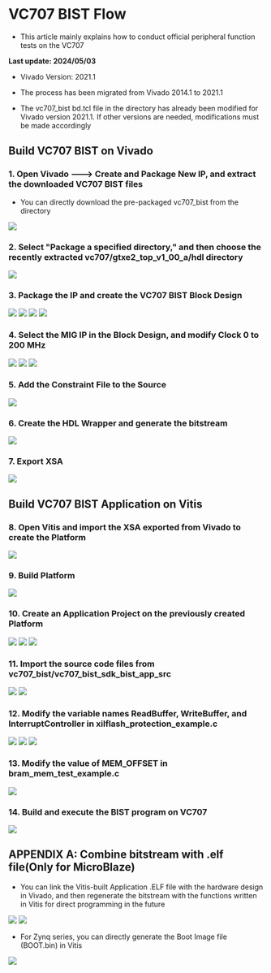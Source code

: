 # VC707 BIST Flow
+ This article mainly explains how to conduct official peripheral function tests on the VC707

**Last update: 2024/05/03**

+ Vivado Version: 2021.1

+ The process has been migrated from Vivado 2014.1 to 2021.1

+ The vc707_bist bd.tcl file in the directory has already been modified for Vivado version 2021.1. If other versions are needed, modifications must be made accordingly

## Build VC707 BIST on Vivado

### 1. Open Vivado ---> Create and Package New IP, and extract the downloaded VC707 BIST files

+ You can directly download the pre-packaged vc707_bist from the directory

<img src="Images/flow1.PNG"/>

### 2. Select "Package a specified directory," and then choose the recently extracted vc707/gtxe2_top_v1_00_a/hdl directory

<img src="Images/flow2.PNG"/>

### 3. Package the IP and create the VC707 BIST Block Design

<img src="Images/flow3.PNG"/>

<img src="Images/flow4.PNG"/>

<img src="Images/flow5.PNG"/>

<img src="Images/flow6.PNG"/>

### 4. Select the MIG IP in the Block Design, and modify Clock 0 to 200 MHz

<img src="Images/flow7.PNG"/>

<img src="Images/flow8.PNG"/>

<img src="Images/flow9.PNG"/>

### 5. Add the Constraint File to the Source

<img src="Images/flow10.PNG"/>

### 6. Create the HDL Wrapper and generate the bitstream

<img src="Images/flow11.PNG"/>

### 7. Export XSA

<img src="Images/flow12.PNG"/>

## Build VC707 BIST Application on Vitis

### 8. Open Vitis and import the XSA exported from Vivado to create the Platform

<img src="Images/flow13.PNG"/>

### 9. Build Platform

<img src="Images/flow14.PNG"/>

### 10. Create an Application Project on the previously created Platform

<img src="Images/flow15.PNG"/>

<img src="Images/flow16.PNG"/>

<img src="Images/flow17.PNG"/>

### 11. Import the source code files from vc707_bist/vc707_bist_sdk_bist_app_src

<img src="Images/flow18.PNG"/>

<img src="Images/flow19.PNG"/>

### 12. Modify the variable names ReadBuffer, WriteBuffer, and InterruptController in xilflash_protection_example.c

<img src="Images/flow20.PNG"/>

<img src="Images/flow21.PNG"/>

<img src="Images/flow22.PNG"/>

### 13. Modify the value of MEM_OFFSET in bram_mem_test_example.c

<img src="Images/flow23.PNG"/>

### 14. Build and execute the BIST program on VC707

<img src="Images/flow24.PNG"/>

## APPENDIX A: Combine bitstream with .elf file(Only for MicroBlaze)

+ You can link the Vitis-built Application .ELF file with the hardware design in Vivado, and then regenerate the bitstream with the functions written in Vitis for direct programming in the future

<img src="Images/flow25.PNG"/>

<img src="Images/flow26.PNG"/>

+ For Zynq series, you can directly generate the Boot Image file (BOOT.bin) in Vitis

<img src="Images/flow27.PNG"/>
